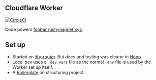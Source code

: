 ## Cloudflare Worker


[![CircleCI](https://dl.circleci.com/status-badge/img/gh/Rusty-Magnet-Ltd/cloudflare_worker/tree/master.svg?style=svg&circle-token=442df4967153b05ea2b7b2198c127c4a393f2e7b)](https://dl.circleci.com/status-badge/redirect/gh/Rusty-Magnet-Ltd/cloudflare_worker/tree/master)



Code powers [foobar.rustymagnet.xyz](https://foobar.rustymagnet.xyz/).

## Set up

- Started on [itty-router](https://itty.dev/itty-router).  But docs and testing was clearer in [Hono](https://hono.dev/guides/examples).
- Local dev uses a `.dev.vars` file as the normal `.env` file is used by the Worker set up itself.
- A [Boilerplate](https://github.com/marcosrjjunior/hono-boilerplate/tree/main/src/routes) on structuring project.